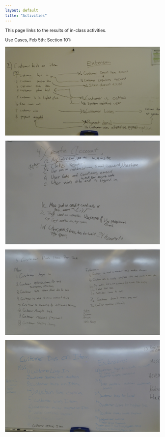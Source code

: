 ```yaml
---
layout: default
title: "Activities"
---
```


This page links to the results of in-class activities.

Use Cases, Feb 5th:
Section 101:

![Use Case image](img/UseCaseActivity/Section101/P1030720.png)

![Use Case image](img/UseCaseActivity/Section101/P1030721.png)

![Use Case image](img/UseCaseActivity/Section101/P1030722.png)

![Use Case image](img/UseCaseActivity/Section101/P1030723.png)

<!-- Just commenting out last year's Activities - the images will be updated for 2016.
[Use cases, Feb 2nd](https://www.flickr.com/photos/129359763@N05/sets/72157648317033113/)

[Online auction analysis models, Feb 6th](https://www.flickr.com/photos/129359763@N05/sets/72157650719158531/)

[Team project problem domain analysis, Feb 9th](https://www.flickr.com/photos/129359763@N05/sets/72157650314419210/)
­-->
